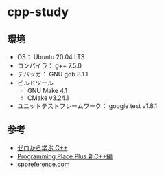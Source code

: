 # cpp-study

## 環境

- OS： Ubuntu 20.04 LTS
- コンパイラ： g++ 7.5.0
- デバッガ： GNU gdb 8.1.1
- ビルドツール
    - GNU Make 4.1
    - CMake v3.24.1
- ユニットテストフレームワーク： google test v1.8.1

## 参考

- [ゼロから学ぶ C++](https://rinatz.github.io/cpp-book/)
- [Programming Place Plus 新C++編](https://programming-place.net/ppp/contents/cpp2/index.html)
- [cppreference.com](https://en.cppreference.com/w/)
